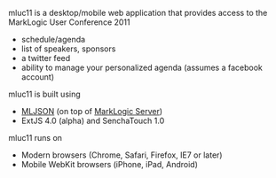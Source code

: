 mluc11 is a desktop/mobile web application that provides access to the MarkLogic User Conference 2011

 * schedule/agenda
 * list of speakers, sponsors
 * a twitter feed
 * ability to manage your personalized agenda (assumes a facebook account)

mluc11 is built using

 * [MLJSON] (on top of  [MarkLogic Server])
 * ExtJS 4.0 (alpha) and SenchaTouch 1.0

mluc11 runs on

 * Modern browsers (Chrome, Safari, Firefox, IE7 or later)
 * Mobile WebKit browsers (iPhone, iPad, Android)

[MLJSON]: https://github.com/isubiker/mljson  "MLJSON"
[MarkLogic Server]: http://developer.marklogic.com/ "MarkLogic"
